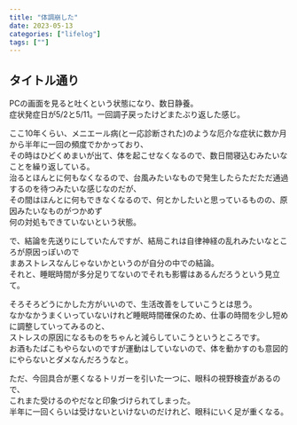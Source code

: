 ```yaml
---
title: "体調崩した"
date: 2023-05-13
categories: ["lifelog"]
tags: [""]
---
```


## タイトル通り

PCの画面を見ると吐くという状態になり、数日静養。  
症状発症日が5/2と5/11。一回調子戻ったけどまたぶり返した感じ。

ここ10年くらい、メニエール病(と一応診断された)のような厄介な症状に数か月から半年に一回の頻度でかかっており、  
その時はひどくめまいが出て、体を起こせなくなるので、数日間寝込むみたいなことを繰り返している。  
治るとほんとに何もなくなるので、台風みたいなもので発生したらただただ通過するのを待つみたいな感じなのだが、  
その間はほんとに何もできなくなるので、何とかしたいと思っているものの、原因みたいなものがつかめず  
何の対処もできていないという状態。

で、結論を先送りにしていたんですが、結局これは自律神経の乱れみたいなところが原因っぽいので  
まあストレスなんじゃないかというのが自分の中での結論。  
それと、睡眠時間が多分足りてないのでそれも影響はあるんだろうという見立て。

そろそろどうにかした方がいいので、生活改善をしていこうとは思う。  
なかなかうまくいっていないけれど睡眠時間確保のため、仕事の時間を少し短めに調整していってみるのと、  
ストレスの原因になるものをちゃんと減らしていこうというところです。  
お酒もたばこもやらないのですが運動はしていないので、体を動かすのも意図的にやらないとダメなんだろうなと。

ただ、今回具合が悪くなるトリガーを引いた一つに、眼科の視野検査があるので、  
これまた受けるのやだなと印象づけられてしまった。  
半年に一回くらいは受けないといけないのだけれど、眼科にいく足が重くなる。
